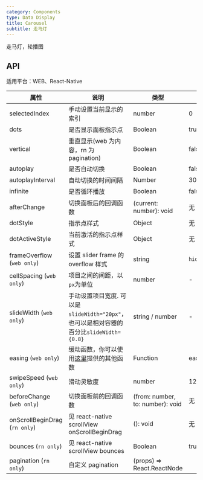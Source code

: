 ```yaml
---
category: Components
type: Data Display
title: Carousel
subtitle: 走马灯
---
```


走马灯，轮播图

## API

适用平台：WEB、React-Native

属性 | 说明 | 类型 | 默认值
----|-----|------|------
| selectedIndex |  手动设置当前显示的索引  |  number  |  0  |
| dots | 是否显示面板指示点 | Boolean   | true |
| vertical | 垂直显示(web 为内容，rn 为 pagination) | Boolean   | false |
| autoplay | 是否自动切换 | Boolean   | false |
| autoplayInterval | 自动切换的时间间隔 | Number | 3000 |
| infinite | 是否循环播放 | Boolean   | false |
| afterChange  | 切换面板后的回调函数 | (current: number): void  | 无 |
| dotStyle  | 指示点样式 | Object | 无 |
| dotActiveStyle  | 当前激活的指示点样式 | Object | 无 |
| frameOverflow (`web only`) | 设置 slider frame 的 overflow 样式 | string | `hidden` |
| cellSpacing (`web only`) | 项目之间的间距，以`px`为单位 | number | - |
| slideWidth (`web only`) | 手动设置项目宽度. 可以是`slideWidth="20px"`，也可以是相对容器的百分比`slideWidth={0.8}` | string / number | - |
| easing (`web only`) | 缓动函数，你可以使用[这里](https://github.com/chenglou/tween-functions)提供的其他函数 | Function   | easeOutCirc |
| swipeSpeed (`web only`) | 滑动灵敏度 |  number | 12 |
| beforeChange (`web only`) | 切换面板前的回调函数 | (from: number, to: number): void | 无 |
| onScrollBeginDrag (`rn only`) | 见 react-native scrollView onScrollBeginDrag | (): void | 无 |
| bounces (`rn only`) | 见 react-native scrollView bounces | Boolean | true |
| pagination (`rn only`) | 自定义 pagination | (props) => React.ReactNode  |  |
